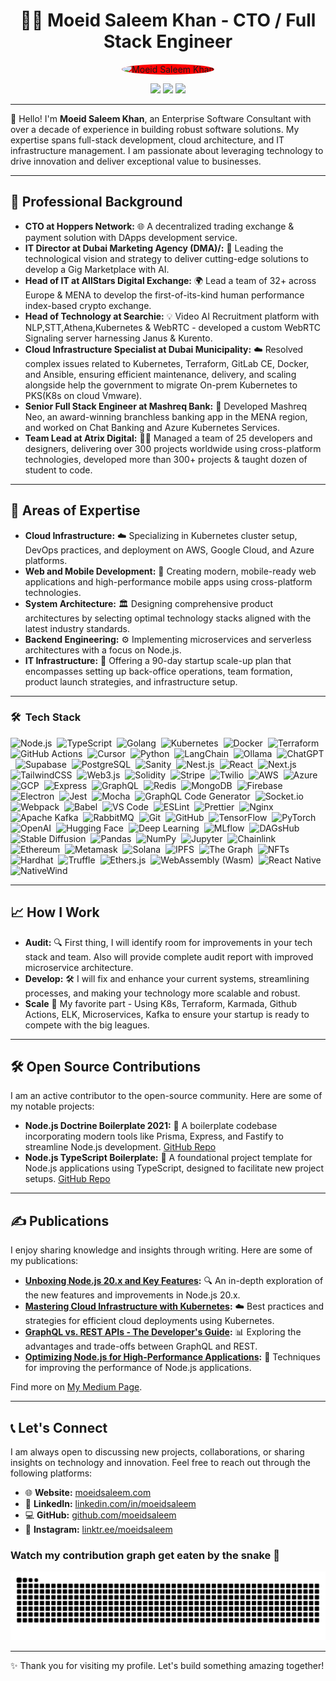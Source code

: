 <h1 align="center">👨‍💻 Moeid Saleem Khan - CTO / Full Stack Engineer</h1>

<p align="center">
  <img src="https://avatars.githubusercontent.com/u/12978602?v=4" alt="Moeid Saleem Khan" width="150" style="border-radius:50%;background-color:red;" />
</p>

<p align="center">
  <img src="https://img.shields.io/badge/-Full--Stack%20Developer-blue?style=for-the-badge&logo=javascript&logoColor=white" />
  <img src="https://img.shields.io/badge/-Cloud%20Architect-forestgreen?style=for-the-badge&logo=aws&logoColor=white" />
  <img src="https://img.shields.io/badge/-Tech%20Leader-orange?style=for-the-badge&logo=git&logoColor=white" />
</p>

---

👋 Hello! I'm **Moeid Saleem Khan**, an Enterprise Software Consultant with over a decade of experience in building robust software solutions. My expertise spans full-stack development, cloud architecture, and IT infrastructure management. I am passionate about leveraging technology to drive innovation and deliver exceptional value to businesses.

---

## 🚀 Professional Background

- **CTO at Hoppers Network:** 🌐 A decentralized trading exchange & payment solution with DApps development service.
- **IT Director at Dubai Marketing Agency (DMA)/:** 🚀 Leading the technological vision and strategy to deliver cutting-edge solutions to develop a Gig Marketplace with AI.
- **Head of IT at AllStars Digital Exchange:** 🌍 Lead a team of 32+ across Europe & MENA to develop the first-of-its-kind human performance index-based crypto exchange.
- **Head of Technology at Searchie:** 💡 Video AI Recruitment platform with NLP,STT,Athena,Kubernetes & WebRTC - developed a custom WebRTC Signaling server harnessing Janus & Kurento.
- **Cloud Infrastructure Specialist at Dubai Municipality:** ☁️ Resolved complex issues related to Kubernetes, Terraform, GitLab CE, Docker, and Ansible, ensuring efficient maintenance, delivery, and scaling alongside help the government to migrate On-prem Kubernetes to PKS(K8s on cloud Vmware).
- **Senior Full Stack Engineer at Mashreq Bank:** 📱 Developed Mashreq Neo, an award-winning branchless banking app in the MENA region, and worked on Chat Banking and Azure Kubernetes Services.
- **Team Lead at Atrix Digital:** 👨‍💻 Managed a team of 25 developers and designers, delivering over 300 projects worldwide using cross-platform technologies, developed more than 300+ projects & taught dozen of student to code.

---

## 🔧 Areas of Expertise

- **Cloud Infrastructure:** ☁️ Specializing in Kubernetes cluster setup, DevOps practices, and deployment on AWS, Google Cloud, and Azure platforms.
- **Web and Mobile Development:** 📱 Creating modern, mobile-ready web applications and high-performance mobile apps using cross-platform technologies.
- **System Architecture:** 🏛️ Designing comprehensive product architectures by selecting optimal technology stacks aligned with the latest industry standards.
- **Backend Engineering:** ⚙️ Implementing microservices and serverless architectures with a focus on Node.js.
- **IT Infrastructure:** 🚀 Offering a 90-day startup scale-up plan that encompasses setting up back-office operations, team formation, product launch strategies, and infrastructure setup.

---

### 🛠 &nbsp;Tech Stack

![Node.js](https://img.shields.io/badge/-Node.js-05122A?style=flat&logo=node.js)&nbsp;
![TypeScript](https://img.shields.io/badge/-TypeScript-05122A?style=flat&logo=typescript)&nbsp;
![Golang](https://img.shields.io/badge/-Golang-05122A?style=flat&logo=go)&nbsp;
![Kubernetes](https://img.shields.io/badge/-Kubernetes-05122A?style=flat&logo=kubernetes)&nbsp;
![Docker](https://img.shields.io/badge/-Docker-05122A?style=flat&logo=docker)&nbsp;
![Terraform](https://img.shields.io/badge/-Terraform-05122A?style=flat&logo=terraform)&nbsp;
![GitHub Actions](https://img.shields.io/badge/-GitHub%20Actions-05122A?style=flat&logo=github-actions)&nbsp;
![Cursor](https://img.shields.io/badge/-Cursor-05122A?style=flat&logo=cursor)&nbsp;
![Python](https://img.shields.io/badge/-Python-05122A?style=flat&logo=python)&nbsp;
![LangChain](https://img.shields.io/badge/-LangChain-05122A?style=flat&logo=langchain)&nbsp;
![Ollama](https://img.shields.io/badge/-Ollama-05122A?style=flat&logo=ollama)&nbsp;
![ChatGPT](https://img.shields.io/badge/-ChatGPT-05122A?style=flat&logo=openai)&nbsp;
![Supabase](https://img.shields.io/badge/-Supabase-05122A?style=flat&logo=supabase)&nbsp;
![PostgreSQL](https://img.shields.io/badge/-PostgreSQL-05122A?style=flat&logo=postgresql)&nbsp;
![Sanity](https://img.shields.io/badge/-Sanity-05122A?style=flat&logo=sanity)&nbsp;
![Nest.js](https://img.shields.io/badge/-Nest.js-05122A?style=flat&logo=nestjs)&nbsp;
![React](https://img.shields.io/badge/-React-05122A?style=flat&logo=react)&nbsp;
![Next.js](https://img.shields.io/badge/-Next.js-05122A?style=flat&logo=next.js)&nbsp;
![TailwindCSS](https://img.shields.io/badge/-TailwindCSS-05122A?style=flat&logo=tailwind-css)&nbsp;
![Web3.js](https://img.shields.io/badge/-Web3.js-05122A?style=flat&logo=web3.js)&nbsp;
![Solidity](https://img.shields.io/badge/-Solidity-05122A?style=flat&logo=solidity)&nbsp;
![Stripe](https://img.shields.io/badge/-Stripe-05122A?style=flat&logo=stripe)&nbsp;
![Twilio](https://img.shields.io/badge/-Twilio-05122A?style=flat&logo=twilio)&nbsp;
![AWS](https://img.shields.io/badge/-AWS-05122A?style=flat&logo=amazon-aws)&nbsp;
![Azure](https://img.shields.io/badge/-Azure-05122A?style=flat&logo=microsoft-azure)&nbsp;
![GCP](https://img.shields.io/badge/-GCP-05122A?style=flat&logo=google-cloud)&nbsp;
![Express](https://img.shields.io/badge/-Express-05122A?style=flat&logo=express)&nbsp;
![GraphQL](https://img.shields.io/badge/-GraphQL-05122A?style=flat&logo=graphql)&nbsp;
![Redis](https://img.shields.io/badge/-Redis-05122A?style=flat&logo=redis)&nbsp;
![MongoDB](https://img.shields.io/badge/-MongoDB-05122A?style=flat&logo=mongodb)&nbsp;
![Firebase](https://img.shields.io/badge/-Firebase-05122A?style=flat&logo=firebase)&nbsp;
![Electron](https://img.shields.io/badge/-Electron-05122A?style=flat&logo=electron)&nbsp;
![Jest](https://img.shields.io/badge/-Jest-05122A?style=flat&logo=jest)&nbsp;
![Mocha](https://img.shields.io/badge/-Mocha-05122A?style=flat&logo=mocha)&nbsp;
![GraphQL Code Generator](https://img.shields.io/badge/-GraphQL%20Code%20Generator-05122A?style=flat&logo=graphql)&nbsp;
![Socket.io](https://img.shields.io/badge/-Socket.io-05122A?style=flat&logo=socket.io)&nbsp;
![Webpack](https://img.shields.io/badge/-Webpack-05122A?style=flat&logo=webpack)&nbsp;
![Babel](https://img.shields.io/badge/-Babel-05122A?style=flat&logo=babel)&nbsp;
![VS Code](https://img.shields.io/badge/-VS%20Code-05122A?style=flat&logo=visual-studio-code)&nbsp;
![ESLint](https://img.shields.io/badge/-ESLint-05122A?style=flat&logo=eslint)&nbsp;
![Prettier](https://img.shields.io/badge/-Prettier-05122A?style=flat&logo=prettier)&nbsp;
![Nginx](https://img.shields.io/badge/-Nginx-05122A?style=flat&logo=nginx)&nbsp;
![Apache Kafka](https://img.shields.io/badge/-Apache%20Kafka-05122A?style=flat&logo=apache-kafka)&nbsp;
![RabbitMQ](https://img.shields.io/badge/-RabbitMQ-05122A?style=flat&logo=rabbitmq)&nbsp;
![Git](https://img.shields.io/badge/-Git-05122A?style=flat&logo=git)&nbsp;
![GitHub](https://img.shields.io/badge/-GitHub-05122A?style=flat&logo=github)&nbsp;
![TensorFlow](https://img.shields.io/badge/-TensorFlow-05122A?style=flat&logo=tensorflow)&nbsp;
![PyTorch](https://img.shields.io/badge/-PyTorch-05122A?style=flat&logo=pytorch)&nbsp;
![OpenAI](https://img.shields.io/badge/-OpenAI-05122A?style=flat&logo=openai)&nbsp;
![Hugging Face](https://img.shields.io/badge/-Hugging%20Face-05122A?style=flat&logo=huggingface)&nbsp;
![Deep Learning](https://img.shields.io/badge/-Deep%20Learning-05122A?style=flat)&nbsp;
![MLflow](https://img.shields.io/badge/-MLflow-05122A?style=flat&logo=mlflow)&nbsp;
![DAGsHub](https://img.shields.io/badge/-DAGsHub-05122A?style=flat&logo=dagshub)&nbsp;
![Stable Diffusion](https://img.shields.io/badge/-Stable%20Diffusion-05122A?style=flat&logo=stabilityai)&nbsp;
![Pandas](https://img.shields.io/badge/-Pandas-05122A?style=flat&logo=pandas)&nbsp;
![NumPy](https://img.shields.io/badge/-NumPy-05122A?style=flat&logo=numpy)&nbsp;
![Jupyter](https://img.shields.io/badge/-Jupyter-05122A?style=flat&logo=jupyter)&nbsp;
![Chainlink](https://img.shields.io/badge/-Chainlink-05122A?style=flat&logo=chainlink)&nbsp;
![Ethereum](https://img.shields.io/badge/-Ethereum-05122A?style=flat&logo=ethereum)&nbsp;
![Metamask](https://img.shields.io/badge/-Metamask-05122A?style=flat&logo=metamask)&nbsp;
![Solana](https://img.shields.io/badge/-Solana-05122A?style=flat&logo=solana)&nbsp;
![IPFS](https://img.shields.io/badge/-IPFS-05122A?style=flat&logo=ipfs)&nbsp;
![The Graph](https://img.shields.io/badge/-The%20Graph-05122A?style=flat&logo=the-graph)&nbsp;
![NFTs](https://img.shields.io/badge/-NFTs-05122A?style=flat)&nbsp;
![Hardhat](https://img.shields.io/badge/-Hardhat-05122A?style=flat&logo=hardhat)&nbsp;
![Truffle](https://img.shields.io/badge/-Truffle-05122A?style=flat&logo=truffle)&nbsp;
![Ethers.js](https://img.shields.io/badge/-Ethers.js-05122A?style=flat&logo=ethers.js)&nbsp;
![WebAssembly (Wasm)](https://img.shields.io/badge/-WebAssembly%20(Wasm)-05122A?style=flat&logo=webassembly)&nbsp;
![React Native](https://img.shields.io/badge/-React%20Native-05122A?style=flat&logo=react)&nbsp;
![NativeWind](https://img.shields.io/badge/-NativeWind-05122A?style=flat&logo=nativewind)&nbsp;

---

## 📈 How I Work

- **Audit:** 🔍 First thing, I will identify room for improvements in your tech stack and team. Also will provide complete audit report with improved microservice architecture.
- **Develop:** 🛠️ I will fix and enhance your current systems, streamlining processes, and making your technology more scalable and robust.
- **Scale** 🚀 My favorite part - Using K8s, Terraform, Karmada, Github Actions, ELK, Microservices, Kafka to ensure your startup is ready to compete with the big leagues.

---

## 🛠️ Open Source Contributions

I am an active contributor to the open-source community. Here are some of my notable projects:

- **Node.js Doctrine Boilerplate 2021:** 🧰 A boilerplate codebase incorporating modern tools like Prisma, Express, and Fastify to streamline Node.js development. [GitHub Repo](https://github.com/moeidsaleem/nodejs-doctrine-2021)
- **Node.js TypeScript Boilerplate:** 🚀 A foundational project template for Node.js applications using TypeScript, designed to facilitate new project setups. [GitHub Repo](https://github.com/moeidsaleem/nodejs-ts-boilerplate)

---

## ✍️ Publications

I enjoy sharing knowledge and insights through writing. Here are some of my publications:

- **[Unboxing Node.js 20.x and Key Features](https://medium.com/@moeidsaleem/unboxing-node-js-20-x-and-key-features-4e389b208a4d):** 🔍 An in-depth exploration of the new features and improvements in Node.js 20.x.
- **[Mastering Cloud Infrastructure with Kubernetes](https://medium.com/@moeidsaleem/mastering-cloud-infrastructure-with-kubernetes-123abc):** ☁️ Best practices and strategies for efficient cloud deployments using Kubernetes.
- **[GraphQL vs. REST APIs - The Developer's Guide](https://medium.com/@moeidsaleem/graphql-vs-rest-apis-the-developers-guide-456def):** 📊 Exploring the advantages and trade-offs between GraphQL and REST.
- **[Optimizing Node.js for High-Performance Applications](https://medium.com/@moeidsaleem/optimizing-node-js-for-high-performance-applications-789xyz):** 🚀 Techniques for improving the performance of Node.js applications.

Find more on [My Medium Page](https://medium.com/@moeidsaleem).

---



## 📞 Let's Connect

I am always open to discussing new projects, collaborations, or sharing insights on technology and innovation. Feel free to reach out through the following platforms:

- 🌐 **Website:** [moeidsaleem.com](https://www.moeidsaleem.com/)
- 👔 **LinkedIn:** [linkedin.com/in/moeidsaleem](https://linkedin.com/in/moeidsaleem)
- 💻 **GitHub:** [github.com/moeidsaleem](https://github.com/moeidsaleem)
- 📸 **Instagram:** [linktr.ee/moeidsaleem](https://linktr.ee/moeidsaleem)


### Watch my contribution graph get eaten by the snake :snake:

<!-- platane/snk works, it just puts it on a new branch -->
![mishmanners snake gif](https://github.com/mishmanners/MishManners/blob/output/github-snake.svg)

---

✨ Thank you for visiting my profile. Let's build something amazing together!
